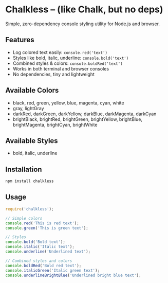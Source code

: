 # Chalkless – (like Chalk, but no deps)

Simple, zero-dependency console styling utility for Node.js and browser.

## Features

- Log colored text easily: `console.red('text')`
- Styles like bold, italic, underline: `console.bold('text')`
- Combined styles & colors: `console.boldRed('text')`
- Works in both terminal and browser consoles
- No dependencies, tiny and lightweight

## Available Colors

- black, red, green, yellow, blue, magenta, cyan, white
- gray, lightGray
- darkRed, darkGreen, darkYellow, darkBlue, darkMagenta, darkCyan
- brightBlack, brightRed, brightGreen, brightYellow, brightBlue, brightMagenta, brightCyan, brightWhite

## Available Styles

- bold, italic, underline


##  Installation
```bash
npm install chalkless
```


## Usage

```js
require('chalkless');

// Simple colors
console.red('This is red text');
console.green('This is green text');

// Styles
console.bold('Bold text');
console.italic('Italic text');
console.underline('Underlined text');

// Combined styles and colors
console.boldRed('Bold red text');
console.italicGreen('Italic green text');
console.underlineBrightBlue('Underlined bright blue text');

```
